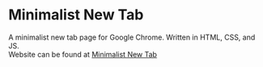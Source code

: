 # Minimalist New Tab
A minimalist new tab page for Google Chrome. Written in HTML, CSS, and JS.<br>
Website can be found at [Minimalist New Tab](https://minimalistnewtab.netlify.com/)
